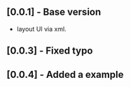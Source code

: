 ## [0.0.1] - Base version

* layout UI via xml.

## [0.0.3] - Fixed typo

## [0.0.4] - Added a example